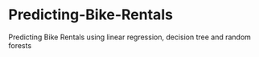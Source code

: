 # Predicting-Bike-Rentals
Predicting Bike Rentals using linear regression, decision tree and random forests
